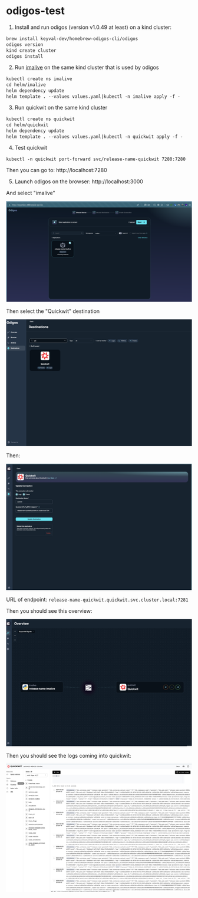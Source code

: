 # odigos-test

1. Install and run odigos (version v1.0.49 at least) on a kind cluster:

```shell
brew install keyval-dev/homebrew-odigos-cli/odigos
odigos version
kind create cluster
odigos install
```

2. Run [imalive](https://github.com/comworkio/imalive) on the same kind cluster that is used by odigos

```shell
kubectl create ns imalive
cd helm/imalive
helm dependency update
helm template . --values values.yaml|kubectl -n imalive apply -f -
```

3. Run quickwit on the same kind cluster

```shell
kubectl create ns quickwit
cd helm/quickwit
helm dependency update
helm template . --values values.yaml|kubectl -n quickwit apply -f -
```

4. Test quickwit

```shell
kubectl -n quickwit port-forward svc/release-name-quickwit 7280:7280
```

Then you can go to: http://localhost:7280

5. Launch odigos on the browser: http://localhost:3000

And select "imalive"

![odigos_select_imalive](./img/odigos_select_imalive.png)

Then select the "Quickwit" destination

![odigos_destination_quickwit](./img/odigos_destination_quickwit.png)

Then:

![odigos_configure_connection](./img/odigos_configure_connection.png)

URL of endpoint: `release-name-quickwit.quickwit.svc.cluster.local:7281`

Then you should see this overview:

![odigos_overview](./img/odigos_overview.png)

Then you should see the logs coming into quickwit:

![quickwit_logs](./img/quickwit_logs.png)
